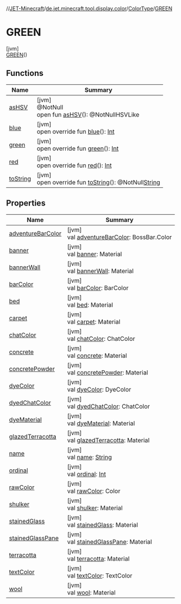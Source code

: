//[JET-Minecraft](../../../../index.md)/[de.jet.minecraft.tool.display.color](../../index.md)/[ColorType](../index.md)/[GREEN](index.md)

# GREEN

[jvm]\
[GREEN](index.md)()

## Functions

| Name | Summary |
|---|---|
| [asHSV](../-w-h-i-t-e/index.md#-265284233%2FFunctions%2F-726029290) | [jvm]<br>@NotNull<br>open fun [asHSV](../-w-h-i-t-e/index.md#-265284233%2FFunctions%2F-726029290)(): @NotNullHSVLike |
| [blue](../blue.md) | [jvm]<br>open override fun [blue](../blue.md)(): [Int](https://kotlinlang.org/api/latest/jvm/stdlib/kotlin/-int/index.html) |
| [green](../green.md) | [jvm]<br>open override fun [green](../green.md)(): [Int](https://kotlinlang.org/api/latest/jvm/stdlib/kotlin/-int/index.html) |
| [red](../red.md) | [jvm]<br>open override fun [red](../red.md)(): [Int](https://kotlinlang.org/api/latest/jvm/stdlib/kotlin/-int/index.html) |
| [toString](../to-string.md) | [jvm]<br>open override fun [toString](../to-string.md)(): @NotNull[String](https://kotlinlang.org/api/latest/jvm/stdlib/kotlin/-string/index.html) |

## Properties

| Name | Summary |
|---|---|
| [adventureBarColor](../adventure-bar-color.md) | [jvm]<br>val [adventureBarColor](../adventure-bar-color.md): BossBar.Color |
| [banner](../banner.md) | [jvm]<br>val [banner](../banner.md): Material |
| [bannerWall](../banner-wall.md) | [jvm]<br>val [bannerWall](../banner-wall.md): Material |
| [barColor](../bar-color.md) | [jvm]<br>val [barColor](../bar-color.md): BarColor |
| [bed](../bed.md) | [jvm]<br>val [bed](../bed.md): Material |
| [carpet](../carpet.md) | [jvm]<br>val [carpet](../carpet.md): Material |
| [chatColor](../chat-color.md) | [jvm]<br>val [chatColor](../chat-color.md): ChatColor |
| [concrete](../concrete.md) | [jvm]<br>val [concrete](../concrete.md): Material |
| [concretePowder](../concrete-powder.md) | [jvm]<br>val [concretePowder](../concrete-powder.md): Material |
| [dyeColor](../dye-color.md) | [jvm]<br>val [dyeColor](../dye-color.md): DyeColor |
| [dyedChatColor](../dyed-chat-color.md) | [jvm]<br>val [dyedChatColor](../dyed-chat-color.md): ChatColor |
| [dyeMaterial](../dye-material.md) | [jvm]<br>val [dyeMaterial](../dye-material.md): Material |
| [glazedTerracotta](../glazed-terracotta.md) | [jvm]<br>val [glazedTerracotta](../glazed-terracotta.md): Material |
| [name](../../../de.jet.minecraft.tool.input/-keyboard/-type/-a-n-y/index.md#-372974862%2FProperties%2F-726029290) | [jvm]<br>val [name](../../../de.jet.minecraft.tool.input/-keyboard/-type/-a-n-y/index.md#-372974862%2FProperties%2F-726029290): [String](https://kotlinlang.org/api/latest/jvm/stdlib/kotlin/-string/index.html) |
| [ordinal](../../../de.jet.minecraft.tool.input/-keyboard/-type/-a-n-y/index.md#-739389684%2FProperties%2F-726029290) | [jvm]<br>val [ordinal](../../../de.jet.minecraft.tool.input/-keyboard/-type/-a-n-y/index.md#-739389684%2FProperties%2F-726029290): [Int](https://kotlinlang.org/api/latest/jvm/stdlib/kotlin/-int/index.html) |
| [rawColor](../raw-color.md) | [jvm]<br>val [rawColor](../raw-color.md): Color |
| [shulker](../shulker.md) | [jvm]<br>val [shulker](../shulker.md): Material |
| [stainedGlass](../stained-glass.md) | [jvm]<br>val [stainedGlass](../stained-glass.md): Material |
| [stainedGlassPane](../stained-glass-pane.md) | [jvm]<br>val [stainedGlassPane](../stained-glass-pane.md): Material |
| [terracotta](../terracotta.md) | [jvm]<br>val [terracotta](../terracotta.md): Material |
| [textColor](../text-color.md) | [jvm]<br>val [textColor](../text-color.md): TextColor |
| [wool](../wool.md) | [jvm]<br>val [wool](../wool.md): Material |
